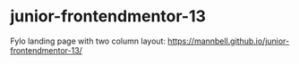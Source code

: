 # junior-frontendmentor-13
Fylo landing page with two column layout: https://mannbell.github.io/junior-frontendmentor-13/
